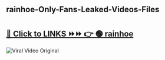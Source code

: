 
 ## rainhoe-Only-Fans-Leaked-Videos-Files

# <h2><a href="https://mediaupload.pro?rainhoe">🔗 Click to LINKS ⏩⏩ 👉 🟢 rainhoe </a></h2>

<a href="https://mediaupload.pro?rainhoe" rel="nofollow" data-target="animated-image.originalLink"><img src="https://i.ibb.co.com/xMMVF88/686577567.gif" alt="Viral Video Original" style="max-width: 100%; display: inline-block;" data-target="animated-image.originalImage"></a>